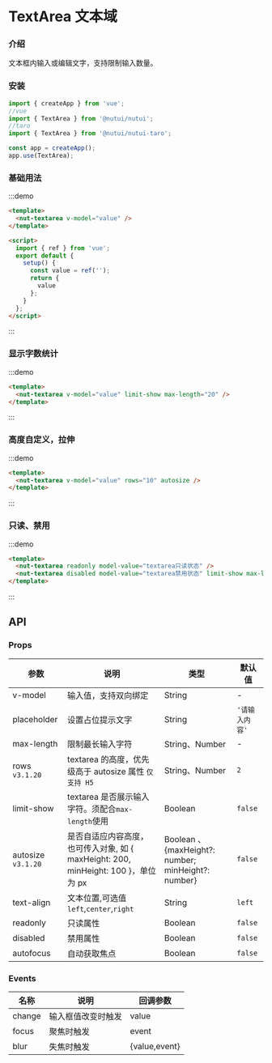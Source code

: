 # TextArea 文本域

### 介绍

文本框内输入或编辑文字，支持限制输入数量。

### 安装

```javascript
import { createApp } from 'vue';
//vue
import { TextArea } from '@nutui/nutui';
//taro
import { TextArea } from '@nutui/nutui-taro';

const app = createApp();
app.use(TextArea);
```

### 基础用法

:::demo

```html
<template>
  <nut-textarea v-model="value" />
</template>

<script>
  import { ref } from 'vue';
  export default {
    setup() {
      const value = ref('');
      return {
        value
      };
    }
  };
</script>
```

:::

### 显示字数统计

:::demo

```html
<template>
  <nut-textarea v-model="value" limit-show max-length="20" />
</template>
```

:::

### 高度自定义，拉伸

:::demo

```html
<template>
  <nut-textarea v-model="value" rows="10" autosize />
</template>
```

:::

### 只读、禁用

:::demo

```html
<template>
  <nut-textarea readonly model-value="textarea只读状态" />
  <nut-textarea disabled model-value="textarea禁用状态" limit-show max-length="20" />
</template>
```

:::

## API

### Props

| 参数               | 说明                                                                               | 类型                                               | 默认值         |
| ------------------ | ---------------------------------------------------------------------------------- | -------------------------------------------------- | -------------- |
| v-model            | 输入值，支持双向绑定                                                               | String                                             | -              |
| placeholder        | 设置占位提示文字                                                                   | String                                             | `'请输入内容'` |
| max-length         | 限制最长输入字符                                                                   | String、Number                                     | -              |
| rows `v3.1.20`     | textarea 的高度，优先级高于 autosize 属性 `仅支持 H5`                              | String、Number                                     | `2`            |
| limit-show         | textarea 是否展示输入字符。须配合`max-length`使用                                  | Boolean                                            | `false`        |
| autosize `v3.1.20` | 是否自适应内容高度，也可传入对象, 如 { maxHeight: 200, minHeight: 100 }，单位为 px | Boolean 、{maxHeight?: number; minHeight?: number} | `false`        |
| text-align         | 文本位置,可选值`left`,`center`,`right`                                             | String                                             | `left`         |
| readonly           | 只读属性                                                                           | Boolean                                            | `false`        |
| disabled           | 禁用属性                                                                           | Boolean                                            | `false`        |
| autofocus          | 自动获取焦点                                                                       | Boolean                                            | `false`        |

### Events

| 名称   | 说明               | 回调参数      |
| ------ | ------------------ | ------------- |
| change | 输入框值改变时触发 | value         |
| focus  | 聚焦时触发         | event         |
| blur   | 失焦时触发         | {value,event} |
